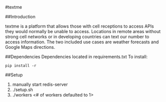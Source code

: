 #textme 

##Introduction
<p>textme is a platform that allows those with cell receptions to access APIs they would normally be unable to access. Locations in remote areas without strong cell networks or in developing countries can text our number to access information. The two included use cases are weather forecasts and Google Maps directions.</p>


##Dependencies
Dependencies located in requirements.txt
To install: 
<pre><code>pip install -r</pre></code>

##Setup 
1. manually start redis-server
2. ./setup.sh
2. ./workers <# of workers defaulted to 1>